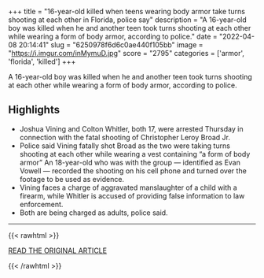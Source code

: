 +++
title = "16-year-old killed when teens wearing body armor take turns shooting at each other in Florida, police say"
description = "A 16-year-old boy was killed when he and another teen took turns shooting at each other while wearing a form of body armor, according to police."
date = "2022-04-08 20:14:41"
slug = "6250978f6d6c0ae440f105bb"
image = "https://i.imgur.com/inMymuD.jpg"
score = "2795"
categories = ['armor', 'florida', 'killed']
+++

A 16-year-old boy was killed when he and another teen took turns shooting at each other while wearing a form of body armor, according to police.

## Highlights

- Joshua Vining and Colton Whitler, both 17, were arrested Thursday in connection with the fatal shooting of Christopher Leroy Broad Jr.
- Police said Vining fatally shot Broad as the two were taking turns shooting at each other while wearing a vest containing “a form of body armor” An 18-year-old who was with the group — identified as Evan Vowell — recorded the shooting on his cell phone and turned over the footage to be used as evidence.
- Vining faces a charge of aggravated manslaughter of a child with a firearm, while Whitler is accused of providing false information to law enforcement.
- Both are being charged as adults, police said.

---

{{< rawhtml >}}
  <p class="article-category">
    <a target="_blank" href="https://www.clickorlando.com/news/local/2022/04/08/16-year-old-killed-when-teens-wearing-body-armor-take-turns-shooting-at-each-other-in-florida-police-say/">READ THE ORIGINAL ARTICLE</a>
  </p>
{{< /rawhtml >}}
